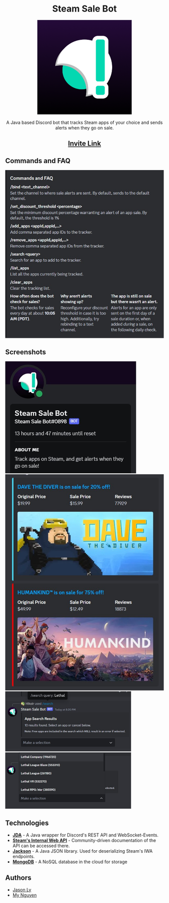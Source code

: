 <h1 align="center">Steam Sale Bot</h1>

<p align="center">
    <img src="images/ProfilePicture.png" width="300" height="300" alt="Profile Picture">
</p>

<p align="center">
    A Java based Discord bot that tracks Steam apps of your choice and sends
    alerts when they go on sale.
</p>

<h2 align="center">
    <a href="https://discord.com/api/oauth2/authorize?client_id=1186785835866132540&permissions=51200&scope=bot" target="_blank">
        Invite Link
    </a>
</h2>

## Commands and FAQ
<img src="images/CommandsAndFAQ.jpg" alt="Commands and FAQ">

## Screenshots
<img src="images/DiscordStatus.jpg" alt="Discord Status">
<img src="images/SaleAlerts.jpg" alt="Sale Alerts">
<img src="images/SearchLethal.jpg" alt="Search for Lethal" width="400">
<img src="images/SearchResultLethal.jpg" alt="Search result for Lethal" width="400">

## Technologies
- <b><a href="https://github.com/discord-jda/JDA" target="_blank">JDA</a></b> - A Java wrapper 
    for Discord's REST API and WebSocket-Events.
- <b><a href="https://github.com/Revadike/InternalSteamWebAPI" target="_blank">Steam's Internal Web API</a></b> -
    Community-driven documentation of the API can be accessed there.
- <b><a href="https://github.com/FasterXML/jackson" target="_blank">Jackson</a></b> - A Java JSON library. 
  Used for deserializing Steam's IWA endpoints.
- <b><a href="https://www.mongodb.com/" target="_blank">MongoDB</a></b> - A NoSQL database in the cloud for storage

## Authors
* [Jason Ly](https://github.com/jasonly027/)
* [My Nguyen](https://mynguyen.vercel.app/)
